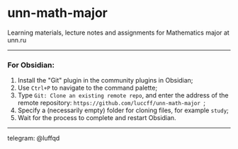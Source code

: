 # unn-math-major
Learning materials, lecture notes and assignments for Mathematics major at unn.ru

---
### For Obsidian:
1. Install the "Git" plugin in the community plugins in Obsidian;
2. Use `Ctrl+P` to navigate to the command palette;
3. Type `Git: Clone an existing remote repo`, and enter the address of the remote repository: `https://github.com/luccff/unn-math-major `;
4. Specify a (necessarily empty) folder for cloning files, for example `study`; 
5. Wait for the process to complete and restart Obsidian.

---
telegram: @luffqd
